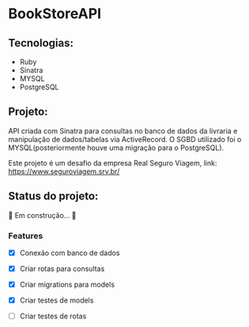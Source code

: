 <h1>BookStoreAPI</h1>

## Tecnologias:

* Ruby
* Sinatra 
* MYSQL
* PostgreSQL


## Projeto:

<p>
API criada com Sinatra para consultas no banco de dados da livraria e manipulação de dados/tabelas via ActiveRecord. O SGBD utilizado foi o MYSQL(posteriormente houve uma migração para o PostgreSQL). 
  
Este projeto é um desafio da empresa Real Seguro Viagem, link: https://www.seguroviagem.srv.br/
<p>

<h2>Status do projeto:</h2>🚀 Em construção...  🚧

### Features

- [x] Conexão com banco de dados
- [x] Criar rotas para consultas
- [x] Criar migrations para models
- [x] Criar testes de models
- [ ] Criar testes de rotas

